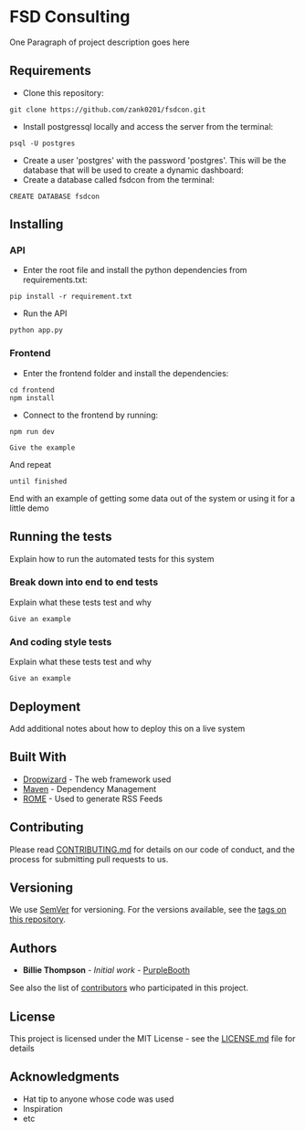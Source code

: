 

# FSD Consulting

One Paragraph of project description goes here


## Requirements
* Clone this repository: 
```
git clone https://github.com/zank0201/fsdcon.git
```
* Install postgressql locally and access the server from the terminal:
```
psql -U postgres

```

* Create a user 'postgres' with the password 'postgres'. This will be the database that will be used to create a dynamic dashboard:
* Create a database called fsdcon from the terminal:

```
CREATE DATABASE fsdcon
```

## Installing
### API
* Enter the root file and install the python dependencies from requirements.txt:
```
pip install -r requirement.txt
```
* Run the API
```
python app.py
```
### Frontend
* Enter the frontend folder and install the dependencies:

```
cd frontend
npm install
```

* Connect to the frontend by running:

```
npm run dev
```

```
Give the example
```

And repeat

```
until finished
```

End with an example of getting some data out of the system or using it for a little demo

## Running the tests

Explain how to run the automated tests for this system

### Break down into end to end tests

Explain what these tests test and why

```
Give an example
```

### And coding style tests

Explain what these tests test and why

```
Give an example
```

## Deployment

Add additional notes about how to deploy this on a live system

## Built With

* [Dropwizard](http://www.dropwizard.io/1.0.2/docs/) - The web framework used
* [Maven](https://maven.apache.org/) - Dependency Management
* [ROME](https://rometools.github.io/rome/) - Used to generate RSS Feeds

## Contributing

Please read [CONTRIBUTING.md](https://gist.github.com/PurpleBooth/b24679402957c63ec426) for details on our code of conduct, and the process for submitting pull requests to us.

## Versioning

We use [SemVer](http://semver.org/) for versioning. For the versions available, see the [tags on this repository](https://github.com/your/project/tags). 

## Authors

* **Billie Thompson** - *Initial work* - [PurpleBooth](https://github.com/PurpleBooth)

See also the list of [contributors](https://github.com/your/project/contributors) who participated in this project.

## License

This project is licensed under the MIT License - see the [LICENSE.md](LICENSE.md) file for details

## Acknowledgments

* Hat tip to anyone whose code was used
* Inspiration
* etc
